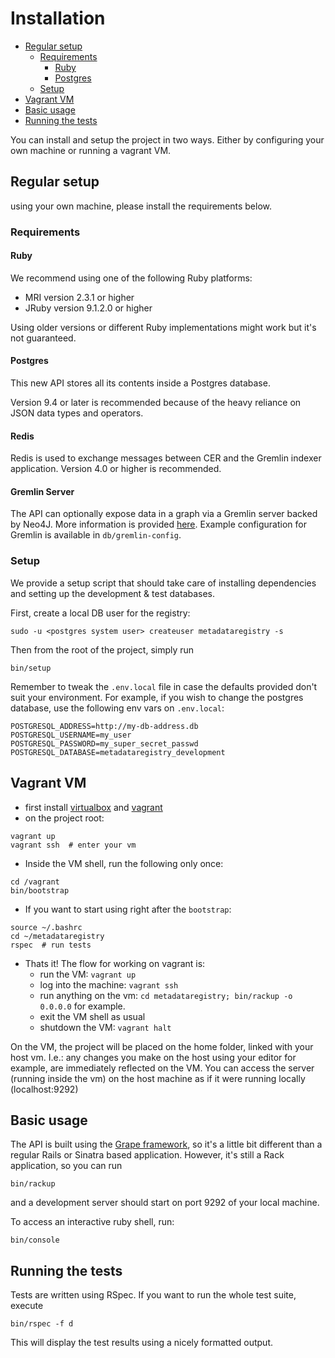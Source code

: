 # Installation

- [Regular setup](#regular-setup)
  - [Requirements](#requirements)
      - [Ruby](#ruby)
      - [Postgres](#postgres)
  - [Setup](#setup)
- [Vagrant VM](#vagrant-vm)
- [Basic usage](#basic-usage)
- [Running the tests](#running-the-tests)

You can install and setup the project in two ways. Either by configuring your
own machine or running a vagrant VM.

## Regular setup

using your own machine, please install the requirements below.

### Requirements

#### Ruby
We recommend using one of the following Ruby platforms:

* MRI version 2.3.1 or higher
* JRuby version 9.1.2.0 or higher

Using older versions or different Ruby implementations might work but it\'s not
guaranteed.

#### Postgres
This new API stores all its contents inside a Postgres database.

Version 9.4 or later is recommended because of the heavy reliance on JSON data
types and operators.

#### Redis

Redis is used to exchange messages between CER and the Gremlin indexer application.
Version 4.0 or higher is recommended.

#### Gremlin Server

The API can optionally expose data in a graph via a Gremlin server backed by
Neo4J. More information is provided [here](/docs/07_search_02_gremlin.md).
Example configuration for Gremlin is available in `db/gremlin-config`.

### Setup

We provide a setup script that should take care of installing dependencies and
setting up the development & test databases.

First, create a local DB user for the registry:

```
sudo -u <postgres system user> createuser metadataregistry -s
```

Then from the root of the project, simply run

```shell
bin/setup
```

Remember to tweak the `.env.local` file in case the defaults provided
don\'t suit your environment.
For example, if you wish to change the postgres database, use the following
env vars on `.env.local`:

```
POSTGRESQL_ADDRESS=http://my-db-address.db
POSTGRESQL_USERNAME=my_user
POSTGRESQL_PASSWORD=my_super_secret_passwd
POSTGRESQL_DATABASE=metadataregistry_development
```

## Vagrant VM

- first install [virtualbox](https://www.virtualbox.org/) and [vagrant](http://vagrantup.com)
- on the project root:

```shell
vagrant up
vagrant ssh  # enter your vm
```

- Inside the VM shell, run the following only once:

```shell
cd /vagrant
bin/bootstrap
```

- If you want to start using right after the `bootstrap`:

```
source ~/.bashrc
cd ~/metadataregistry
rspec  # run tests
```

- Thats it! The flow for working on vagrant is:
    - run the VM: `vagrant up`
    - log into the machine: `vagrant ssh`
    - run anything on the vm: `cd metadataregistry; bin/rackup -o 0.0.0.0` for example.
    - exit the VM shell as usual
    - shutdown the VM: `vagrant halt`


On the VM, the project will be placed on the home folder, linked with your host vm.
I.e.: any changes you make on the host using your editor for example, are immediately reflected on the VM.
You can access the server (running inside the vm) on the host machine as if it were running locally (localhost:9292)


## Basic usage

The API is built using the [Grape framework](https://github.com/ruby-grape/grape),
so it\'s a little bit different than a regular Rails or Sinatra based application.
However, it\'s still a Rack application, so you can run

```shell
bin/rackup
```

and a development server should start on port 9292 of your local machine.

To access an interactive ruby shell, run:

```shell
bin/console
```

## Running the tests

Tests are written using RSpec. If you want to run the whole test suite, execute

```
bin/rspec -f d
```

This will display the test results using a nicely formatted output.
